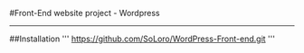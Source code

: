 #Front-End website project - Wordpress
____
##Installation
'''
https://github.com/SoLoro/WordPress-Front-end.git
'''

